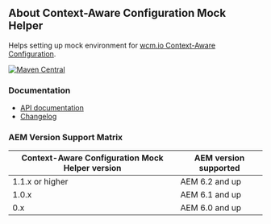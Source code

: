 ## About Context-Aware Configuration Mock Helper

Helps setting up mock environment for [wcm.io Context-Aware Configuration][caconfig].

[![Maven Central](https://maven-badges.herokuapp.com/maven-central/io.wcm/io.wcm.testing.wcm-io-mock.caconfig/badge.svg)](https://maven-badges.herokuapp.com/maven-central/io.wcm/io.wcm.testing.wcm-io-mock.caconfig)


### Documentation

* [API documentation](apidocs/)
* [Changelog](changes-report.html)


### AEM Version Support Matrix

|Context-Aware Configuration Mock Helper version |AEM version supported
|------------------------------------------------|----------------------
|1.1.x or higher                                 |AEM 6.2 and up
|1.0.x                                           |AEM 6.1 and up
|0.x                                             |AEM 6.0 and up


[caconfig]: https://wcm.io/caconfig/
